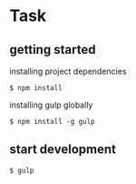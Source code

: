 # Task
## getting started 
  installing project dependencies
  
   `$ npm install`
   
 installing gulp globally
   
   `$ npm install -g gulp`
##  start development
 
   ` $ gulp `
   
   

    